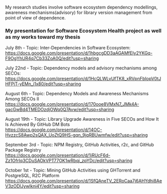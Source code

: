 My research studies involve software ecosystem dependency modellings, awareness mechanisms(advisory) for library version management from point of view of dependence.

### My presentation for Software Ecosystem Health project as well as my works toward my thesis<br>

July 8th - Topic: Inter-Dependencies in Software Ecosystem:<br>
https://docs.google.com/presentation/d/1hbgcgDD3aAGAMfEIy2YKGq-F9OgYhUR4q7Cb33ZoA0Q/edit?usp=sharing

July 22nd - Topic: Dependency models and advisory mechanisms among SECOs:<br>
https://docs.google.com/presentation/d/1HcQLWLvUfTK8_xRVpnFbIopV0tJHFPjT-yEMn_i1x80/edit?usp=sharing

August 6th - Topic: Dependency Models and Awareness Mechanisms Among SECOs II<br>
https://docs.google.com/presentation/d/170ooe8VMxN7_JMk4A-gacGwBd4TMEDOzdjOWq0Q7Avw/edit?usp=sharing

August 19th - Topic: Library Upgrade Awareness in Five SECOs and How It Is Achieved By GitHub DM Bots<br>
https://docs.google.com/presentation/d/14OC-HvzzcS8Awp2sQAX_UoZtQ9HS-gqn_9jqRBUwmfw/edit?usp=sharing

September 3rd - Topic: NPM Registry, GitHub Activities, r2c, and GitHub Package Registry<br>
https://docs.google.com/presentation/d/1jRUcF6d-Zz1OfrIq3CDuSAOkVPT77OK1wRbqj_zpYDc/edit?usp=sharing

October 1st - Topic: Mining GitHub Activities using GHTorrent and PostgreSQL, R2C Platform<br>
https://docs.google.com/presentation/d/1SfQAneTV_2ERoCaa7j6AHYdhi8AeV3zODlJywlkni4Y/edit?usp=sharing
